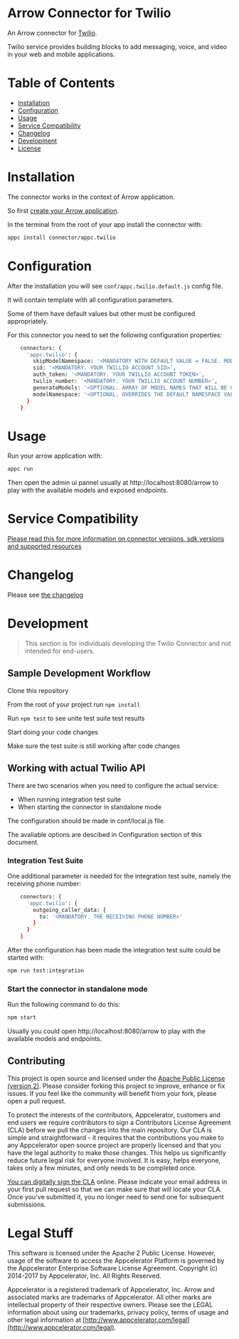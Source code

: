 # Arrow Connector for Twilio

An Arrow connector for [Twilio](https://www.twilio.com).

Twilio service provides building blocks to add messaging, voice, and video in your web and mobile applications.

# Table of Contents

- [Installation](#installation)
- [Configuration](#configuration)
- [Usage](#usage)
- [Service Compatibility](#service-coverage)
- [Changelog](#changelog)
- [Development](#development)
- [License](#license)

# Installation
The connector works in the context of Arrow application.

So first [create your Arrow application](http://docs.appcelerator.com/platform/latest/#!/guide/API_Builder_Getting_Started). 

In the terminal from the root of your app install the connector with:

```sh 
appc install connector/appc.twilio
```

# Configuration
After the installation you will see `conf/appc.twilio.default.js` config file.

It will contain template with all configuration parameters.

Some of them have default values but other must be configured appropriately.

For this connector you need to set the following configuration properties:
```sh
    connectors: {
      'appc.twilio': {
        skipModelNamespace: '<MANDATORY WITH DEFAULT VALUE = FALSE. MODEL WILL BE NAMESPACED WITH THE CONNECTOR NAME>',
        sid: '<MANDATORY. YOUR TWILLIO ACCOUNT SID>',
        auth_token: '<MANDATORY. YOUR TWILLIO ACCOUNT TOKEN>',
        twilio_number: '<MANDATORY. YOUR TWILLIO ACCOUNT NUMBER>',
        generateModels: '<OPTIONAL. ARRAY OF MODEL NAMES THAT WILL BE GENERATED. GENERATES ALL IF SKIPPED.>',
        modelNamespace: '<OPTIONAL. OVERRIDES THE DEFAULT NAMESPACE VALUE WHICH IS SET TO THE NAME OF THE CONNECTOR.>'
      }
    }
```

# Usage
Run your arrow application with:
```sh 
appc run
```

Then open the admin ui pannel usually at http://localhost:8080/arrow to play with the available models and exposed endpoints.

# Service Compatibility
[Please read this for more information on connector versions, sdk versions and supported resources](./COMPATIBILITY.md)

# Changelog

Please see [the changelog](./CHANGELOG.md)

# Development
> This section is for individuals developing the Twilio Connector and not intended for end-users.

## Sample Development Workflow

Clone this repository

From the root of your project run `npm install`

Run `npm test` to see unite test suite test results

Start doing your code changes

Make sure the test suite is still working after code changes

## Working with actual Twilio API
There are two scenarios when you need to configure the actual service:

* When running integration test suite 
* When starting the connector in standalone mode

The configuration should be made in conf/local.js file. 

The avaliable options are descibed in Configuration section of this document.

### Integration Test Suite

One additional parameter is needed for the integration test suite, namely the receiving phone number:

```sh
    connectors: {
      'appc.twilio': {
        outgoing_caller_data: {
          to: '<MANDATORY. THE RECEIVING PHONE NUMBER>'
        }
      }
    }
```

After the configuration has been made the integration test suite could be started with:

```sh
npm run test:integration
```

### Start the connector in standalone mode 
Run the following command to do this:
```sh
npm start
```

Usually you could open http://localhost:8080/arrow to play with the available models and endpoints.

## Contributing 

This project is open source and licensed under the [Apache Public License (version 2)](http://www.apache.org/licenses/LICENSE-2.0).  Please consider forking this project to improve, enhance or fix issues. If you feel like the community will benefit from your fork, please open a pull request.

To protect the interests of the contributors, Appcelerator, customers and end users we require contributors to sign a Contributors License Agreement (CLA) before we pull the changes into the main repository. Our CLA is simple and straightforward - it requires that the contributions you make to any Appcelerator open source project are properly licensed and that you have the legal authority to make those changes. This helps us significantly reduce future legal risk for everyone involved. It is easy, helps everyone, takes only a few minutes, and only needs to be completed once.

[You can digitally sign the CLA](http://bit.ly/app_cla) online. Please indicate your email address in your first pull request so that we can make sure that will locate your CLA.  Once you've submitted it, you no longer need to send one for subsequent submissions.

# Legal Stuff

This software is licensed under the Apache 2 Public License. However, usage of the software to access the Appcelerator Platform is governed by the Appcelerator Enterprise Software License Agreement. Copyright (c) 2014-2017 by Appcelerator, Inc. All Rights Reserved.

Appcelerator is a registered trademark of Appcelerator, Inc. Arrow and associated marks are trademarks of Appcelerator. All other marks are intellectual property of their respective owners. Please see the LEGAL information about using our trademarks, privacy policy, terms of usage and other legal information at [http://www.appcelerator.com/legal](http://www.appcelerator.com/legal).